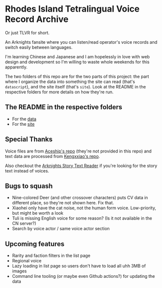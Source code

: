 # Rhodes Island Tetralingual Voice Record Archive
Or just TLVR for short.

An Arknights fansite where you can listen/read operator's voice records and switch easily between languages.

I'm learning Chinese and Japanese and I am hopelessly in love with web design and development so I'm willing to waste whole weekends for this apparently.

The two folders of this repo are for the two parts of this project: the part where I organize the data into something the site can read (that's `datascript`), and the site itself (that's `site`). Look at the README in the respective folders for more details on how they're run. 

## The README in the respective folders
- For the [data](datascript/README.md)
- For the [site](site/README.md)

## Special Thanks
Voice files are from [Aceship's repo](https://github.com/Aceship/Arknight-voices) (they're not provided in this repo) and text data are processed from [Kengxxiao's repo](https://github.com/Kengxxiao/ArknightsGameData).  

Also checkout the [Arknights Story Text Reader](https://github.com/050644zf/ArknightsStoryTextReader) if you're looking for the story text instead of voices.

## Bugs to squash
- Nine-colored Deer (and other crossover characters) puts CV data in different place, so they're not shown here. Fix that.
- Xiaohei only have the cat noise, not the human form voice. Low-priority, but might be worth a look
- Tuli is missing English voice for some reason? (Is it not available in the CN server?)
- Search by voice actor / same voice actor section

## Upcoming features
- Rarity and faction filters in the list page
- Regional voice
- Lazy loading in list page so users don't have to load all uhh 3MB of images
- Command line tooling (or maybe even Github actions?) for updating the data